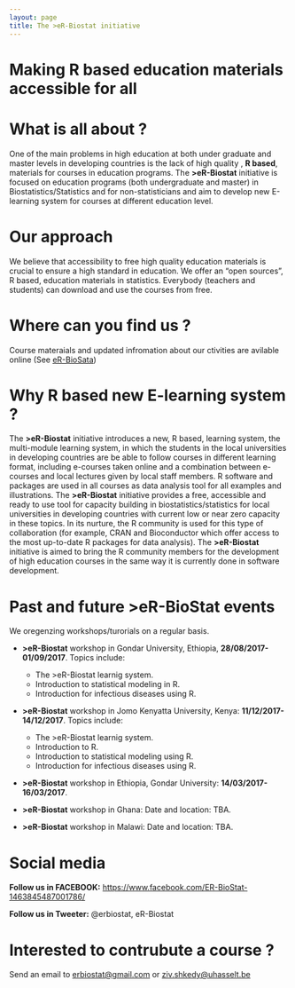 ```yaml
---
layout: page
title: The >eR-Biostat initiative
---
```

# Making R based education materials accessible for all
# What is all about ?
One of the main problems in high education at both under graduate and master levels in developing countries is the lack of high quality , **R based**,  materials for courses in education programs.  The **>eR-Biostat**  initiative is focused on education programs (both undergraduate and master) in Biostatistics/Statistics and for non-statisticians and aim to develop new E-learning system for courses at different education  level.

# Our approach
We believe that accessibility to free high quality education materials is crucial to ensure a high standard in education.  We offer an “open sources”, R based, education materials in statistics. Everybody (teachers and students) can download and use the courses from free.  

# Where can you find us ?

Course materaials and updated infromation about our ctivities are avilable online (See [eR-BioSata](https://er-biostat.github.io/Courses/))


# Why R based new E-learning system ?

The **>eR-Biostat** initiative introduces a new, R based, learning system, the multi-module learning system,  in which the students in the local universities in developing countries are be able to follow courses in different learning format, including e-courses taken online and a combination between e-courses and local lectures given by local staff members. R software and packages are used in all courses as data analysis tool for all examples and illustrations. The **>eR-Biostat**  initiative provides a free, accessible and ready to use tool for capacity building in biostatistics/statistics for local universities in developing countries with current low or near zero capacity in these topics. In its nurture, the R community is used for this type of collaboration (for example, CRAN and Bioconductor which offer access to the most up-to-date R packages for data analysis). The **>eR-Biostat**  initiative is aimed to bring the R community members for the development of high education courses in the same way it is currently done in software development.


# Past and future >eR-BioStat events

We oregenzing workshops/turorials on a regular basis. 


* **>eR-Biostat** workshop in Gondar University, Ethiopia, **28/08/2017-01/09/2017**. Topics include:
  
   - The >eR-Biostat learnig system.
   - Introduction to statistical modeling in R.
   - Introduction for infectious diseases using R.


* **>eR-Biostat** workshop in Jomo Kenyatta University, Kenya: **11/12/2017-14/12/2017**. Topics include:
  
   - The >eR-Biostat learnig system.
   - Introduction to R.
   - Introduction to statistical modeling using R.
   - Introduction for infectious diseases using R.

* **>eR-Biostat** workshop in Ethiopia, Gondar University: **14/03/2017-16/03/2017**.
* **>eR-Biostat** workshop in Ghana: Date and location: TBA.
* **>eR-Biostat** workshop in Malawi:  Date and location: TBA.

# Social media

**Follow us in FACEBOOK:** https://www.facebook.com/ER-BioStat-1463845487001786/

**Follow us in Tweeter:** @erbiostat, eR-Biostat

# Interested to contrubute a course ?   

 Send an email to 	erbiostat@gmail.com or ziv.shkedy@uhasselt.be
